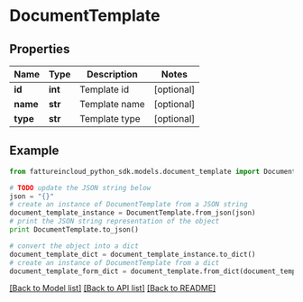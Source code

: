 # DocumentTemplate


## Properties
Name | Type | Description | Notes
------------ | ------------- | ------------- | -------------
**id** | **int** | Template id | [optional] 
**name** | **str** | Template name | [optional] 
**type** | **str** | Template type | [optional] 

## Example

```python
from fattureincloud_python_sdk.models.document_template import DocumentTemplate

# TODO update the JSON string below
json = "{}"
# create an instance of DocumentTemplate from a JSON string
document_template_instance = DocumentTemplate.from_json(json)
# print the JSON string representation of the object
print DocumentTemplate.to_json()

# convert the object into a dict
document_template_dict = document_template_instance.to_dict()
# create an instance of DocumentTemplate from a dict
document_template_form_dict = document_template.from_dict(document_template_dict)
```
[[Back to Model list]](../README.md#documentation-for-models) [[Back to API list]](../README.md#documentation-for-api-endpoints) [[Back to README]](../README.md)


